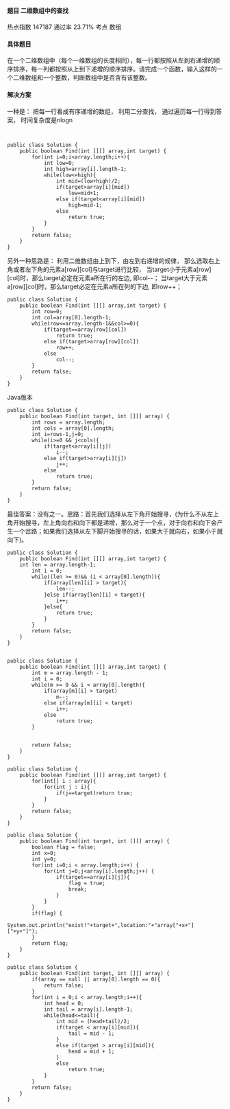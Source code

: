 #### **题目**    二维数组中的查找

热点指数    147187   通过率    23.71%  考点   数组

#### **具体题目**

​    在一个二维数组中（每个一维数组的长度相同），每一行都按照从左到右递增的顺序排序，每一列都按照从上到下递增的顺序排序。请完成一个函数，输入这样的一个二维数组和一个整数，判断数组中是否含有该整数。


#### 解决方案

一种是：
把每一行看成有序递增的数组，
利用二分查找，
通过遍历每一行得到答案，
时间复杂度是nlogn

```


public class Solution {
    public boolean Find(int [][] array,int target) {
        for(int i=0;i<array.length;i++){
            int low=0;
            int high=array[i].length-1;
            while(low<=high){
                int mid=(low+high)/2;
                if(target>array[i][mid])
                    low=mid+1;
                else if(target<array[i][mid])
                    high=mid-1;
                else
                    return true;
            }
        }
        return false;
    }
}
```

另外一种思路是：
利用二维数组由上到下，由左到右递增的规律，
那么选取右上角或者左下角的元素a[row][col]与target进行比较，
当target小于元素a[row][col]时，那么target必定在元素a所在行的左边,
即col--；
当target大于元素a[row][col]时，那么target必定在元素a所在列的下边,
即row++；
```
public class Solution {
    public boolean Find(int [][] array,int target) {
        int row=0;
        int col=array[0].length-1;
        while(row<=array.length-1&&col>=0){
            if(target==array[row][col])
                return true;
            else if(target>array[row][col])
                row++;
            else
                col--;
        }
        return false;
    }
}
```


Java版本 
```
public class Solution {
    public boolean Find(int target, int [][] array) {
        int rows = array.length;
        int cols = array[0].length;
        int i=rows-1,j=0;
        while(i>=0 && j<cols){
            if(target<array[i][j])
                i--;
            else if(target>array[i][j])
                j++;
            else
                return true;
        }
        return false;
    }
}
```

最佳答案：没有之一。思路：首先我们选择从左下角开始搜寻，(为什么不从左上角开始搜寻，左上角向右和向下都是递增，那么对于一个点，对于向右和向下会产生一个岔路；如果我们选择从左下脚开始搜寻的话，如果大于就向右，如果小于就向下)。
```
public class Solution {
    public boolean Find(int [][] array,int target) {
	int len = array.length-1;
        int i = 0;
        while((len >= 0)&& (i < array[0].length)){
            if(array[len][i] > target){
                len--;
            }else if(array[len][i] < target){
                i++;
            }else{
                return true;
            }
        }
        return false;
    }
}
```

```

public class Solution {
    public boolean Find(int [][] array,int target) {
		int m = array.length - 1;
		int i = 0;
		while(m >= 0 && i < array[0].length){
			if(array[m][i] > target)
				m--;
			else if(array[m][i] < target)
				i++;
			else 
				return true;
		}
        

		return false;
	}
}
```
```
public class Solution {
    public boolean Find(int [][] array,int target) {
	    for(int[] i : array){
            for(int j : i){
                if(j==target)return true;
            }
        }
        return false;
    }
}
```

```
public class Solution {
    public boolean Find(int target, int [][] array) {
        boolean flag = false;
        int x=0;
        int y=0;
        for(int i=0;i < array.length;i++) {
            for(int j=0;j<array[i].length;j++) {
                if(target==array[i][j]){
                    flag = true;
                    break;
                }
            }
        }
        if(flag) {
            System.out.println("exist!"+target+",location:"+"array["+x+"]["+y+"]");
        }
        return flag;
    }
}
```

```
public class Solution {
    public boolean Find(int target, int [][] array) {
        if(array == null || array[0].length == 0){
            return false;
        }
        for(int i = 0;i < array.length;i++){
            int head = 0;
            int tail = array[i].length-1;
            while(head<=tail){
                int mid = (head+tail)/2;
                if(target < array[i][mid]){
                    tail = mid - 1;
                }
                else if(target > array[i][mid]){
                    head = mid + 1;
                }
                else
                    return true;
            }
        }
        return false;        
    }
}
```